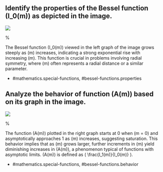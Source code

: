 ## Identify the properties of the Bessel function \(I_0(m)\) as depicted in the image.

![](https://cdn.mathpix.com/cropped/2024_05_13_895fbab03e81bab56181g-1.jpg?height=512&width=1492&top_left_y=232&top_left_x=128)

% 

The Bessel function \(I_0(m)\) viewed in the left graph of the image grows steeply as \(m\) increases, indicating a strong exponential rise with increasing \(m\). This function is crucial in problems involving radial symmetry, where \(m\) often represents a radial distance or a similar parameter.

- #mathematics.special-functions, #bessel-functions.properties

## Analyze the behavior of function \(A(m)\) based on its graph in the image.

![](https://cdn.mathpix.com/cropped/2024_05_13_895fbab03e81bab56181g-1.jpg?height=512&width=1492&top_left_y=232&top_left_x=128)

%

The function \(A(m)\) plotted in the right graph starts at 0 when \(m = 0\) and asymptotically approaches 1 as \(m\) increases, suggesting saturation. This behavior implies that as \(m\) grows larger, further increments in \(m\) yield diminishing increases in \(A(m)\), a phenomenon typical of functions with asymptotic limits. \(A(m)\) is defined as \( \frac{I_1(m)}{I_0(m)} \).

- #mathematics.special-functions, #bessel-functions.behavior